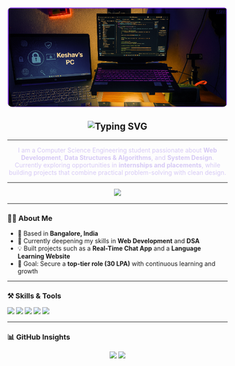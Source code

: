 
<!-- Profile Banner -->
<p align="center">
  <img src="image.png" alt="Profile Banner" width="750" style="border-radius:12px;">
</p>

<!-- Quotation -->
<h2 align="center">
  <img src="https://readme-typing-svg.demolab.com?font=Fira+Code&pause=1500&color=9B72FF&center=true&vCenter=true&width=850&lines=%E2%9D%9D+Strive+for+perfection,+but+embrace+growth+%E2%9D%9E" alt="Typing SVG" />
</h2>


---

<!-- Name & Intro -->

<p align="center" style="color:#d6c9f5; max-width:600px;">
  I am a Computer Science Engineering student passionate about <b>Web Development</b>, <b>Data Structures & Algorithms</b>, and <b>System Design</b>.  
  Currently exploring opportunities in <b>internships and placements</b>, while building projects that combine practical problem-solving with clean design.
</p>

---

<!-- Portfolio Link -->
<p align="center">
  <a href="https://your-portfolio-link.com" target="_blank">
    <img src="https://img.shields.io/badge/About%20Me...-5e3ea1?style=for-the-badge&logo=google-chrome&logoColor=white" />
  </a>
</p>

---

### 👨‍💻 About Me  
- 📍 Based in **Bangalore, India**  
- 🌱 Currently deepening my skills in **Web Development** and **DSA**  
- 💡 Built projects such as a **Real-Time Chat App** and a **Language Learning Website**  
- 🎯 Goal: Secure a **top-tier role (30 LPA)** with continuous learning and growth  

---

### ⚒️ Skills & Tools  
<p align="left">
  <img src="https://img.shields.io/badge/HTML5-20232A?style=for-the-badge&logo=html5&logoColor=E34F26&color=4b0082" />
  <img src="https://img.shields.io/badge/CSS3-20232A?style=for-the-badge&logo=css3&logoColor=1572B6&color=5a2d91" />
  <img src="https://img.shields.io/badge/JavaScript-20232A?style=for-the-badge&logo=javascript&logoColor=F7DF1E&color=6a0dad" />
  <img src="https://img.shields.io/badge/React-20232A?style=for-the-badge&logo=react&logoColor=61DAFB&color=800080" />
  <img src="https://img.shields.io/badge/Firebase-20232A?style=for-the-badge&logo=firebase&logoColor=FFCA28&color=4b0082" />
</p>

---

### 📊 GitHub Insights  
<p align="center">
  <img src="https://github-readme-stats.vercel.app/api?username=YOUR_GITHUB_USERNAME&show_icons=true&hide_border=true&theme=transparent&title_color=b48ef7&text_color=d6c9f5&icon_color=9a6dfc" width="48%" />
  <img src="https://github-readme-streak-stats.herokuapp.com/?user=YOUR_GITHUB_USERNAME&theme=transparent&hide_border=true&ring=b48ef7&fire=9a6dfc&currStreakLabel=b48ef7" width="48%" />
</p>
